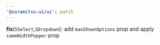 ```yaml
---
'@soramitsu-ui/ui': patch
---
```


**fix**(`SSelect`,`SDropdown`): add `maxShownOptions` prop and apply `sameWidthPopper` prop
